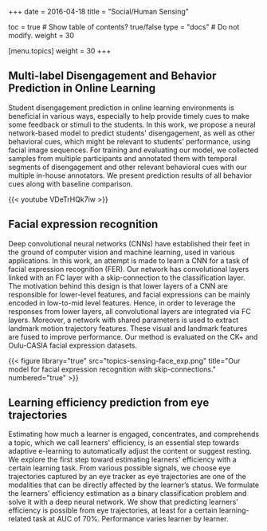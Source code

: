 +++ 
date = 2016-04-18 
title = "Social/Human Sensing" 

toc = true # Show table of contents? true/false 
type = "docs" # Do not modify. 
weight = 30

[menu.topics] 
 weight = 30 
+++

## Multi-label Disengagement and Behavior Prediction in Online Learning

Student disengagement prediction in online learning environments is beneficial in various ways, especially to help provide timely cues to make some feedback or stimuli to the students. In this work, we propose a neural network-based model to predict students' disengagement, as well as other behavioral cues, which might be relevant to students' performance, using facial image sequences. For training and evaluating our model, we collected samples from multiple participants and annotated them with temporal segments of disengagement and other relevant behavioral cues with our multiple in-house annotators. We present prediction results of all behavior cues along with baseline comparison.

{{< youtube VDeTrHQk7iw >}}


## Facial expression recognition

Deep convolutional neural networks (CNNs) have established their feet in the ground of computer vision and machine learning, used in various applications. In this work, an attempt is made to learn a CNN for a task of facial expression recognition (FER). Our network has convolutional layers linked with an FC layer with a skip-connection to the classification layer. The motivation behind this design is that lower layers of a CNN are responsible for lower-level features, and facial expressions can be mainly encoded in low-to-mid level features. Hence, in order to leverage the responses from lower layers, all convolutional layers are integrated via FC layers. Moreover, a network with shared parameters is used to extract landmark motion trajectory features.
These visual and landmark features are fused to improve performance. Our method is evaluated on the CK+ and Oulu-CASIA facial expression datasets. 

{{< figure library="true" src="topics-sensing-face_exp.png" title="Our model for facial expression recognition with skip-connections." numbered="true" >}}

## Learning efficiency prediction from eye trajectories

Estimating how much a learner is engaged, concentrates, and comprehends a topic, which we call learners' efficiency, is an essential step towards adaptive e-learning to automatically adjust the content or suggest resting. We explore the first step toward estimating learners' efficiency with a certain learning task. From various possible signals, we choose eye trajectories captured by an eye tracker as eye trajectories are one of the modalities that can be directly affected by the learner’s status. We formulate the learners' efficiency estimation as a binary classification problem and solve it with a deep neural network. We show that predicting learners' efficiency is possible from eye trajectories, at least for a certain learning-related task at AUC of 70%. Performance varies learner by learner.
